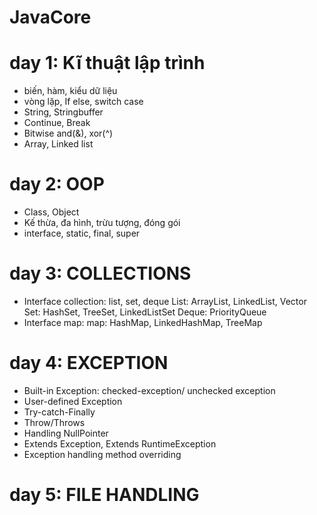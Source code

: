# JavaCore
# day 1: Kĩ thuật lập trình
- biến, hàm, kiểu dữ liệu
- vòng lặp, If else, switch case
- String, Stringbuffer
- Continue, Break
- Bitwise  and(&), xor(^)
- Array, Linked list
# day 2: OOP
- Class, Object
- Kế thừa, đa hình, trừu tượng, đóng gói
- interface, static, final, super
# day 3: COLLECTIONS
- Interface collection: list, set, deque
List: ArrayList, LinkedList, Vector
Set: HashSet, TreeSet, LinkedListSet
Deque: PriorityQueue
- Interface map: map: HashMap, LinkedHashMap, TreeMap

# day 4: EXCEPTION
- Built-in Exception: checked-exception/ unchecked exception
- User-defined Exception
- Try-catch-Finally
- Throw/Throws
- Handling NullPointer
- Extends Exception, Extends RuntimeException
- Exception handling method overriding 

# day 5: FILE HANDLING
